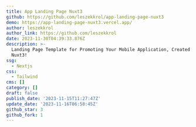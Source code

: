 ```yaml
---
title: App Landing Page Nuxt3
github: https://github.com/leszekkrol/app-landing-page-nuxt3
demo: https://app-landing-page-nuxt3.vercel.app/
author: leszekkrol
author_link: https://github.com/leszekkrol
date: 2023-11-30T04:39:33.876Z
description: >-
  Landing Page Template for Promoting Your Mobile Application, Created Using
  Nuxt3!
ssg:
  - Nextjs
css:
  - Tailwind
cms: []
category: []
draft: false
publish_date: '2023-11-15T11:27:47Z'
update_date: '2023-11-16T06:58:45Z'
github_star: 3
github_fork: 1
---
```

